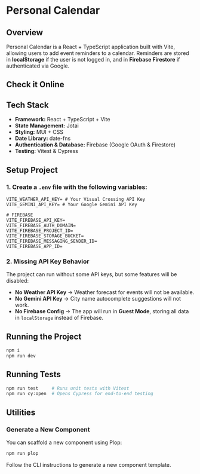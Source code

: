 # Personal Calendar

## Overview

Personal Calendar is a React + TypeScript application built with Vite, allowing users to add event reminders to a calendar. Reminders are stored in **localStorage** if the user is not logged in, and in **Firebase Firestore** if authenticated via Google.

## Check it Online

## Tech Stack

- **Framework:** React + TypeScript + Vite
- **State Management:** Jotai
- **Styling:** MUI + CSS
- **Date Library:** date-fns
- **Authentication & Database:** Firebase (Google OAuth & Firestore)
- **Testing:** Vitest & Cypress

## Setup Project

### 1. Create a `.env` file with the following variables:

```env
VITE_WEATHER_API_KEY= # Your Visual Crossing API Key
VITE_GEMINI_API_KEY= # Your Google Gemini API Key

# FIREBASE
VITE_FIREBASE_API_KEY=
VITE_FIREBASE_AUTH_DOMAIN=
VITE_FIREBASE_PROJECT_ID=
VITE_FIREBASE_STORAGE_BUCKET=
VITE_FIREBASE_MESSAGING_SENDER_ID=
VITE_FIREBASE_APP_ID=
```

### 2. Missing API Key Behavior

The project can run without some API keys, but some features will be disabled:

- **No Weather API Key** → Weather forecast for events will not be available.
- **No Gemini API Key** → City name autocomplete suggestions will not work.
- **No Firebase Config** → The app will run in **Guest Mode**, storing all data in `localStorage` instead of Firebase.

## Running the Project

```sh
npm i
npm run dev
```

## Running Tests

```sh
npm run test     # Runs unit tests with Vitest
npm run cy:open  # Opens Cypress for end-to-end testing
```

## Utilities

### Generate a New Component

You can scaffold a new component using Plop:

```sh
npm run plop
```

Follow the CLI instructions to generate a new component template.

